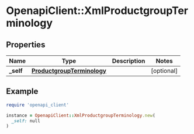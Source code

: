 # OpenapiClient::XmlProductgroupTerminology

## Properties

| Name | Type | Description | Notes |
| ---- | ---- | ----------- | ----- |
| **_self** | [**ProductgroupTerminology**](ProductgroupTerminology.md) |  | [optional] |

## Example

```ruby
require 'openapi_client'

instance = OpenapiClient::XmlProductgroupTerminology.new(
  _self: null
)
```

